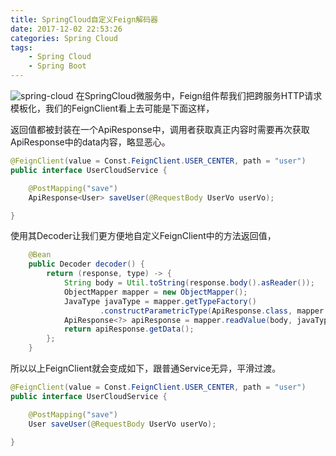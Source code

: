 ```yaml
---
title: SpringCloud自定义Feign解码器
date: 2017-12-02 22:53:26
categories: Spring Cloud
tags:
    - Spring Cloud
    - Spring Boot
---
```

![spring-cloud](/images/post/2017/11/10/spring-cloud-logo.jpg)
在SpringCloud微服务中，Feign组件帮我们把跨服务HTTP请求模板化，我们的FeignClient看上去可能是下面这样，

返回值都被封装在一个ApiResponse中，调用者获取真正内容时需要再次获取ApiResponse中的data内容，略显恶心。

<!-- more -->
```java
@FeignClient(value = Const.FeignClient.USER_CENTER, path = "user")
public interface UserCloudService {

    @PostMapping("save")
    ApiResponse<User> saveUser(@RequestBody UserVo userVo);

}
```

使用其Decoder让我们更方便地自定义FeignClient中的方法返回值，

```java
    @Bean
    public Decoder decoder() {
        return (response, type) -> {
            String body = Util.toString(response.body().asReader());
            ObjectMapper mapper = new ObjectMapper();
            JavaType javaType = mapper.getTypeFactory()
                    .constructParametricType(ApiResponse.class, mapper.getTypeFactory().constructType(type));
            ApiResponse<?> apiResponse = mapper.readValue(body, javaType);
            return apiResponse.getData();
        };
    }

```



所以以上FeignClient就会变成如下，跟普通Service无异，平滑过渡。
```java
@FeignClient(value = Const.FeignClient.USER_CENTER, path = "user")
public interface UserCloudService {

    @PostMapping("save")
    User saveUser(@RequestBody UserVo userVo);

}
```


